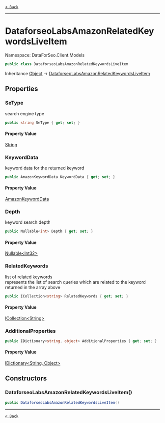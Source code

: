 [`< Back`](./)

---

# DataforseoLabsAmazonRelatedKeywordsLiveItem

Namespace: DataForSeo.Client.Models

```csharp
public class DataforseoLabsAmazonRelatedKeywordsLiveItem
```

Inheritance [Object](https://docs.microsoft.com/en-us/dotnet/api/system.object) → [DataforseoLabsAmazonRelatedKeywordsLiveItem](./dataforseo.client.models.dataforseolabsamazonrelatedkeywordsliveitem)

## Properties

### **SeType**

search engine type

```csharp
public string SeType { get; set; }
```

#### Property Value

[String](https://docs.microsoft.com/en-us/dotnet/api/system.string)<br>

### **KeywordData**

keyword data for the returned keyword

```csharp
public AmazonKeywordData KeywordData { get; set; }
```

#### Property Value

[AmazonKeywordData](./dataforseo.client.models.amazonkeyworddata)<br>

### **Depth**

keyword search depth

```csharp
public Nullable<int> Depth { get; set; }
```

#### Property Value

[Nullable&lt;Int32&gt;](https://docs.microsoft.com/en-us/dotnet/api/system.nullable-1)<br>

### **RelatedKeywords**

list of related keywords
 <br>represents the list of search queries which are related to the keyword returned in the array above

```csharp
public ICollection<string> RelatedKeywords { get; set; }
```

#### Property Value

[ICollection&lt;String&gt;](https://docs.microsoft.com/en-us/dotnet/api/system.collections.generic.icollection-1)<br>

### **AdditionalProperties**

```csharp
public IDictionary<string, object> AdditionalProperties { get; set; }
```

#### Property Value

[IDictionary&lt;String, Object&gt;](https://docs.microsoft.com/en-us/dotnet/api/system.collections.generic.idictionary-2)<br>

## Constructors

### **DataforseoLabsAmazonRelatedKeywordsLiveItem()**

```csharp
public DataforseoLabsAmazonRelatedKeywordsLiveItem()
```

---

[`< Back`](./)
